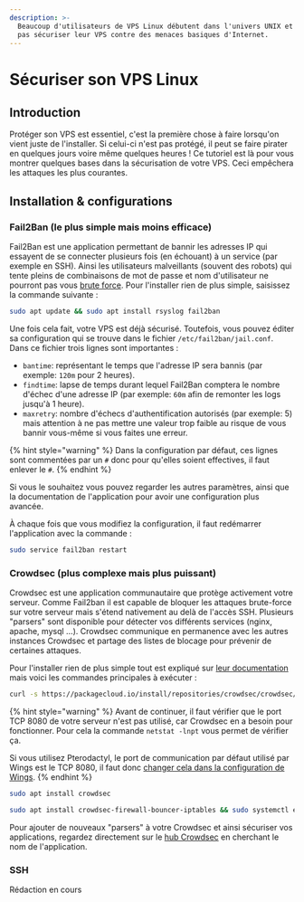 ```yaml
---
description: >-
  Beaucoup d'utilisateurs de VPS Linux débutent dans l'univers UNIX et ne savent
  pas sécuriser leur VPS contre des menaces basiques d'Internet.
---
```


# Sécuriser son VPS Linux

## Introduction

Protéger son VPS est essentiel, c'est la première chose à faire lorsqu'on vient juste de l'installer. Si celui-ci n'est pas protégé, il peut se faire pirater en quelques jours voire même quelques heures ! Ce tutoriel est là pour vous montrer quelques bases dans la sécurisation de votre VPS. Ceci empêchera les attaques les plus courantes.

## Installation & configurations&#x20;

### Fail2Ban (le plus simple mais moins efficace)

Fail2Ban est une application permettant de bannir les adresses IP qui essayent de se connecter plusieurs fois (en échouant) à un service (par exemple en SSH). Ainsi les utilisateurs malveillants (souvent des robots) qui tente pleins de combinaisons de mot de passe et nom d'utilisateur ne pourront pas vous [brute force](https://fr.wikipedia.org/wiki/Attaque\_par\_force\_brute). Pour l'installer rien de plus simple, saisissez la commande suivante :

```bash
sudo apt update && sudo apt install rsyslog fail2ban
```

Une fois cela fait, votre VPS est déjà sécurisé. Toutefois, vous pouvez éditer sa configuration qui se trouve dans le fichier `/etc/fail2ban/jail.conf`. Dans ce fichier trois lignes sont importantes :

* `bantime`: représentant le temps que l'adresse IP sera bannis (par exemple: `120m` pour 2 heures).
* `findtime`: lapse de temps durant lequel Fail2Ban comptera le nombre d'échec d'une adresse IP (par exemple: `60m` afin de remonter les logs jusqu'à 1 heure).
* `maxretry`: nombre d'échecs d'authentification autorisés (par exemple: 5) mais attention à ne pas mettre une valeur trop faible au risque de vous bannir vous-même si vous faites une erreur.

{% hint style="warning" %}
Dans la configuration par défaut, ces lignes sont commentées par un `#` donc pour qu'elles soient effectives, il faut enlever le `#`.
{% endhint %}

Si vous le souhaitez vous pouvez regarder les autres paramètres, ainsi que la documentation de l'application pour avoir une configuration plus avancée.

À chaque fois que vous modifiez la configuration, il faut redémarrer l'application avec la commande :

```bash
sudo service fail2ban restart
```

### Crowdsec (plus complexe mais plus puissant)

Crowdsec est une application communautaire que protège activement votre serveur. Comme Fail2ban il est capable de bloquer les attaques brute-force sur votre serveur mais s'étend nativement au delà de l'accès SSH. Plusieurs "parsers" sont disponible pour détecter vos différents services (nginx, apache, mysql ...). Crowdsec communique en permanence avec les autres instances Crowdsec et partage des listes de blocage pour prévenir de certaines attaques.

Pour l'installer rien de plus simple tout est expliqué sur [leur documentation](https://doc.crowdsec.net/docs/getting\_started/install\_crowdsec) mais voici les commandes principales à exécuter :

```bash
curl -s https://packagecloud.io/install/repositories/crowdsec/crowdsec/script.deb.sh | sudo bash
```

{% hint style="warning" %}
Avant de continuer, il faut vérifier que le port TCP 8080 de votre serveur n'est pas utilisé, car Crowdsec en a besoin pour fonctionner. Pour cela la commande `netstat -lnpt` vous permet de vérifier ça.

Si vous utilisez Pterodactyl, le port de communication par défaut utilisé par Wings est le TCP 8080, il faut donc [changer cela dans la configuration de Wings](https://pterodactyl.io/wings/1.0/configuration.html#enabling-cloudflare-proxy).
{% endhint %}

```bash
sudo apt install crowdsec
```

```bash
sudo apt install crowdsec-firewall-bouncer-iptables && sudo systemctl enable crowdsec-firewall-bouncer
```

Pour ajouter de nouveaux "parsers" à votre Crowdsec et ainsi sécuriser vos applications, regardez directement sur le [hub Crowdsec](https://hub.crowdsec.net/browse/#collections) en cherchant le nom de l'application.

### SSH

Rédaction en cours
